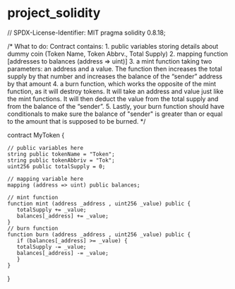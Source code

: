 # project_solidity

// SPDX-License-Identifier: MIT
pragma solidity 0.8.18;

/*
       What to do:
     Contract contains:
     1. public variables storing details about dummy coin (Token Name, Token Abbrv., Total Supply)
     2.  mapping function [addresses to balances (address => uint)]
     3. a mint function taking two parameters: an address and a value. 
       The function then increases the total supply by that number and increases the balance 
       of the “sender” address by that amount
    4. a burn function, which works the opposite of the mint function, as it will destroy tokens. 
       It will take an address and value just like the mint functions. It will then deduct the value from the total supply 
       and from the balance of the “sender”.
    5. Lastly, your burn function should have conditionals to make sure the balance of "sender" is greater than or equal 
       to the amount that is supposed to be burned.
*/

contract MyToken {

    // public variables here
    string public tokenName = "Token";
    string public tokenAbbriv = "Tok";
    uint256 public totalSupply = 0;

    // mapping variable here
    mapping (address => uint) public balances;

    // mint function
    function mint (address _address , uint256 _value) public {
       totalSupply += _value;
       balances[_address] += _value;
    }
    // burn function
    function burn (address _address , uint256 _value) public {
       if (balances[_address] >= _value) {
       totalSupply -= _value;
       balances[_address] -= _value;
       }
    }
}
